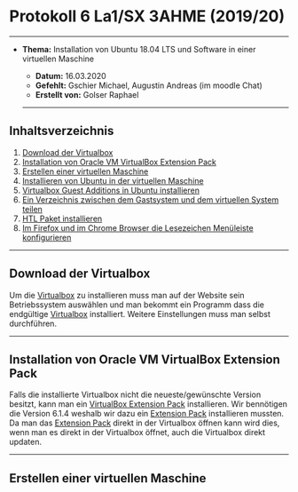 # Protokoll 6 La1/SX 3AHME (2019/20)

-------------------------

* **Thema:** Installation von Ubuntu 18.04 LTS und Software in einer virtuellen Maschine
  * **Datum:** 16.03.2020
  * **Gefehlt:** Gschier Michael, Augustin Andreas (im moodle Chat)
  * **Erstellt von:** Golser Raphael
  
  -------------------------------------------------------
  
## Inhaltsverzeichnis

1. [Download der Virtualbox](#download-der-virtualbox)
2. [Installation von Oracle VM VirtualBox Extension Pack](#installation-von-oracle-vm-virtualbox-extension-pack)
3. [Erstellen einer virtuellen Maschine](#erstellen-einer-virtuellen-maschine)
4. [Installieren von Ubuntu in der virtuellen Maschine](#installieren-von-ubuntu-in-der-virtuellen-maschine)
5. [Virtualbox Guest Additions in Ubuntu installieren](#virtualbox-guest-additions-in-ubuntu-installieren)
6. [Ein Verzeichnis zwischen dem Gastsystem und dem virtuellen System teilen](#ein-verzeichnis-zwischen-dem-gastsystem-und-dem-virtuellen-system-teilen)
7. [HTL Paket installieren](#htl-paket-installieren)
8. [Im Firefox und im Chrome Browser die Lesezeichen Menüleiste konfigurieren](#im-firefox-und-im-chrome-browser-die-lesezeichen-menüleiste-konfigurieren)

----------------------------------------------------------

## Download der Virtualbox

Um die [Virtualbox](https://www.virtualbox.org/wiki/Downloads) zu  installieren muss man auf der Website sein Betriebssystem auswählen und man bekommt ein Programm dass die endgültige [Virtualbox](https://www.virtualbox.org/wiki/Downloads) installiert. Weitere Einstellungen muss man selbst durchführen.

---------------------------------------------

## Installation von Oracle VM VirtualBox Extension Pack

Falls die installierte Virtualbox nicht die neueste/gewünschte Version besitzt, kann man ein [VirtualBox Extension Pack](https://download.virtualbox.org/virtualbox/6.1.4/Oracle_VM_Extension_Pack-6.1.4.vbox-extpack) installieren. Wir bennötigen die Version 6.1.4 weshalb wir dazu ein [Extension Pack](https://download.virtualbox.org/virtualbox/6.1.4/Oracle_VM_Extension_Pack-6.1.4.vbox-extpack) installieren mussten. Da man das [Extension Pack](https://download.virtualbox.org/virtualbox/6.1.4/Oracle_VM_Extension_Pack-6.1.4.vbox-extpack) direkt in der Virtualbox öffnen kann wird dies, wenn man es direkt in der Virtualbox öffnet, auch die Virtualbox direkt updaten.

-----------------------------------------------------------

## Erstellen einer virtuellen Maschine
